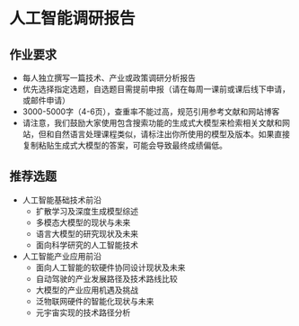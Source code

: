 # 人工智能调研报告

## 作业要求

- 每人独立撰写一篇技术、产业或政策调研分析报告
- 优先选择指定选题，自选题目需提前申报（请在每周一课前或课后线下申请，或邮件申请）
- 3000-5000字（4-6页），查重率不能过高，规范引用参考文献和网站博客
- 请注意，我们鼓励大家使用包含搜索功能的生成式大模型来检索相关文献和网站，但和自然语言处理课程类似，请标注出你所使用的模型及版本。如果直接复制粘贴生成式大模型的答案，可能会导致最终成绩偏低。

## 推荐选题

- 人工智能基础技术前沿
  - 扩散学习及深度生成模型综述
  - 多模态大模型的现状与未来
  - 语言大模型的研究现状及未来
  - 面向科学研究的人工智能技术
- 人工智能产业应用前沿
  - 面向人工智能的软硬件协同设计现状及未来
  - 自动驾驶的产业发展路径及技术路线比较
  - 大模型的产业应用机遇及挑战
  - 泛物联网硬件的智能化现状与未来
  - 元宇宙实现的技术路径分析

